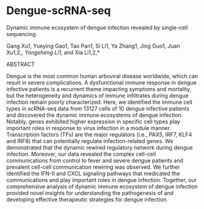 # Dengue-scRNA-seq
Dynamic immune ecosystem of dengue infection revealed by single-cell sequencing

Gang Xu1, Yueying Gao1, Tao Pan1, Si Li1, Ya Zhang1, Jing Guo1, Juan Xu1,2,*, Yongsheng Li1,* and Xia Li1,2,*

ABSTRACT 

Dengue is the most common human arboviral disease worldwide, which can result in severe complications. A dysfunctional immune response in dengue infective patients is a recurrent theme impacting symptoms and mortality, but the heterogeneity and dynamics of immune infiltrates during dengue infection remain poorly characterized. Here, we identified the immune cell types in scRNA-seq data from 13127 cells of 10 dengue infective patients and discovered the dynamic immune ecosystems of dengue infection. Notably, genes exhibited higher expression in specific cell types play important roles in response to virus infection in a module manner. Transcription factors (TFs) are the major regulators (i.e., PAX5, IRF7, KLF4 and IRF8) that can potentially regulate infection-related genes. We demonstrated that the dynamic rewired regulatory network during dengue infection. Moreover, our data revealed the complex cell-cell communications from control to fever and severe dengue patients and prevalent cell-cell communication rewiring was observed. We further identified the IFN-II and CXCL signaling pathways that medicated the communications and play important roles in dengue infection. Together, our comprehensive analysis of dynamic immune ecosystem of dengue infection provided novel insights for understanding the pathogenesis of and developing effective therapeutic strategies for dengue infection.
